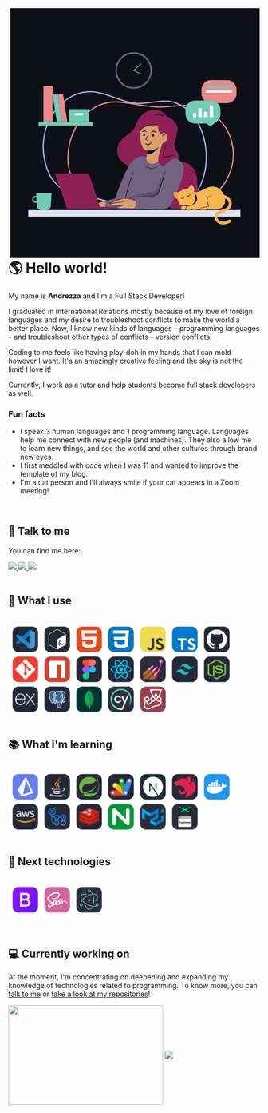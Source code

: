 <picture>
  <source media="(prefers-color-scheme: dark)" srcset="./assets/gif/profile_dark.gif">
  <source media="(prefers-color-scheme: light)" srcset="./assets/gif/profile_light.gif">
  <img src="./assets/gif/profile_dark.gif" alt="Smiling black girl with pink hair and a lylac blouse using a pink laptop. There is an orange cat sleeping to her left and a steaming green mug to her right. Above her there is a shelf with books and a box, a clock and a speech baloon." align="right" />
</picture>

<h1> 🌎 Hello world!</h1>

My name is **Andrezza** and I'm a Full Stack Developer!

I graduated in International Relations mostly because of my love of foreign languages and my desire to troubleshoot conflicts to make the world a better place. Now, I know new kinds of languages – programming languages – and troubleshoot other types of conflicts – version conflicts.

Coding to me feels like having play-doh in my hands that I can mold however I want. It's an amazingly creative feeling and the sky is not the limit! I love it!

Currently, I work as a tutor and help students become full stack developers as well.
<br />

<h3>Fun facts</h3>
<ul>
  <li>I speak 3 human languages and 1 programming language. Languages help me connect with new people (and machines). They also allow me to learn new things, and see the world and other cultures through brand new eyes.</li>
  <li>I first meddled with code when I was 11 and wanted to improve the template of my blog.</li>
  <li>I'm a cat person and I'll always smile if your cat appears in a Zoom meeting!</li>
</ul>
<br />

<h2 id="talk"> 💬 Talk to me</h2>
<div style="display: inline_block">
  <p>You can find me here:</p>
  <a href="https://www.linkedin.com/in/souza-andrezza/">
    <img src="https://img.shields.io/badge/LinkedIn-0077B5?style=for-the-badge&logo=linkedin&logoColor=white" />
  </a>
  <a href="mailto:andrezzasouza@id.uff.br">
    <img src="https://img.shields.io/badge/Gmail-D14836?style=for-the-badge&logo=gmail&logoColor=white" />
  </a>
  <a href="https://stackoverflow.com/users/17289778/andrezza-souza">
    <img src="https://img.shields.io/badge/Stack_Overflow-FE7A16?style=for-the-badge&logo=stack-overflow&logoColor=white" />
  </a>
  <br />
  <br />
</div>

<h2>🧠 What I use</h2>
<br />
<div>
  <img align="center" title="VS Code" alt="VS Code" height="60" src="./assets/svg/vs-code.svg" />
  <img align="center" title="Bash" alt="Bash" height="60" src="./assets/svg/bash.svg" />
  <img align="center" title="HTML" alt="HTML" height="60" src="./assets/svg/html.svg" />
  <img align="center" title="CSS" alt="CSS" height="60" src="./assets/svg/css.svg" />
  <img align="center" title="Javascript" alt="Javascript" height="60" src="./assets/svg/javascript.svg" />
  <img align="center" title="Typescript" alt="Typescript" height="60" src="./assets/svg/typescript.svg" />
  <img align="center" title="GitHub" alt="GitHub" height="60" src="./assets/svg/github.svg" />
  <img align="center" title="Git" alt="Git" height="60" src="./assets/svg/git.svg" />
  <img align="center" title="npm" alt="npm" height="60" src="./assets/svg/npm.svg" />
  <img align="center" title="Figma" alt="Figma" height="60" src="./assets/svg/figma.svg" />
  <img align="center" title="React" alt="React" height="60" src="./assets/svg/react.svg" />
  <img align="center" title="Styled Components" alt="Styled Components" height="60" src="./assets/svg/styled-components.svg" />
  <img align="center" title="TailwindCSS" alt="TailwindCSS" height="60" src="./assets/svg/tailwind-css.svg" />
  <img align="center" title="Node.js" alt="Node.js" height="60" src="./assets/svg/node.svg" />
  <img align="center" title="Express.js" alt="Express.js" height="60" src="./assets/svg/express.svg" />
  <img align="center" title="PostgreSQL" alt="PostgreSQL" height="60" src="./assets/svg/postgresql.svg" />
   <img align="center" title="MongoDB" alt="MongoDB" height="60" src="./assets/svg/mongo.svg" />
  <img align="center" title="Cypress" alt="Cypress" height="60" src="./assets/svg/cypress.svg" />
  <img align="center" title="Jest" alt="Jest" height="60" src="./assets/svg/jest.svg" />

  <br />
  <br />
</div>

<h2>📚 What I'm learning</h2>
<br />
<div>
  <img align="center" title="Prisma" alt="Prisma" height="60" src="./assets/svg/prisma.svg" />
  <img align="center" title="Java" alt="Java" height="60" src="./assets/svg/java.svg" />
  <img align="center" title="Spring" alt="Spring" height="60" src="./assets/svg/spring.svg" />
  <img align="center" title="Apps Script" alt="Apps Script" height="60" src="./assets/svg/appsscript.svg" />
  <img align="center" title="Next.js" alt="Next.js" height="60" src="./assets/svg/next.svg" />
  <img align="center" title="Nest.js" alt="Nest.js" height="60" src="./assets/svg/nestjs.svg" />
  <img align="center" title="Docker" alt="Docker" height="60" src="./assets/svg/docker.svg" />
  <img align="center" title="AWS" alt="AWS" height="60" src="./assets/svg/aws.svg" />
  <img align="center" title="Github Actions" alt="Github Actions" height="60" src="./assets/svg/github-actions.svg" />
  <img align="center" title="Redis" alt="Redis" height="60" src="./assets/svg/redis.svg" />
  <img align="center" title="NGINX" alt="NGINX" height="60" src="./assets/svg/nginx.svg" />
  <img align="center" title="Material UI" alt="Material UI" height="60" src="./assets/svg/mui.svg" />
  <img align="center" title="Puppeteer" alt="Puppeteer" height="60" src="./assets/svg/puppeteer.svg" />
  
  
  <br />
  <br />
</div>

<h2>👀 Next technologies</h2>
<br />
<div>
  <img align="center" title="Bootstrap" alt="Bootstrap" height="60" src="./assets/svg/bootstrap.svg" />
  <img align="center" title="Sass" alt="Sass" height="60" src="./assets/svg/sass.svg" />
  <img align="center" title="Electron" alt="Electron" height="60" src="./assets/svg/electron.svg" />

  <br />
  <br />
</div>
<br />

<h2>💻 Currently working on</h2>

At the moment, I'm concentrating on deepening and expanding my knowledge of technologies related to programming. To know more, you can <a href="#talk">talk to me</a> or <a href="https://github.com/andrezzasouza?tab=repositories">take a look at my repositories</a>!

<div>
  <a href="https://github.com/andrezzasouza#user-activity-overview" style="text-decoration: none !important; color: transparent; ">
    <img width="310" height="200" src="https://github-readme-stats.vercel.app/api?username=andrezzasouza&theme=panda&show_icons=true&hide_rank=true&include_all_commits=true&count_private=true&custom_title=Github%20Stats" align="center" />
  </a>
  <a href="https://wakatime.com/@andrezzasouza" style="text-decoration: none !important;">
    <img height="200" src="https://github-readme-stats.vercel.app/api/wakatime?username=andrezzasouza&theme=panda&langs_count=5" align="center" />
  </a>
</div>

[//]: # (Icons from https://github.com/tandpfun/skill-icons)
